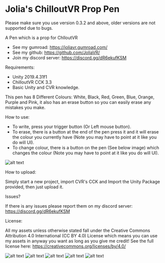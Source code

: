 # Jolia's ChilloutVR Prop Pen
Please make sure you use version 0.3.2 and above, older versions are not supported due to bugs.

A Pen which is a prop for ChlloutVR

- See my gumroad: https://joliavr.gumroad.com/
- See my github: https://github.com/JoliaVR/
- Join my discord server: https://discord.gg/dR6ekufKSM

Requirements:

- Unity 2019.4.31f1
- ChilloutVR CCK 3.3
- Basic Unity and CVR knowledge.

This pen has 8 Different Colours: White, Black, Red, Green, Blue, Orange, Purple and Pink, it also has an erase button so you can easily erase any mistakes you make.

How to use:

- To write, press your trigger button (Or Left mouse button).
- To erase, there is a button at the end of the pen press it and it will erase the colour you currently have (Note you may have to point at it like you do will UI).
- To change colour, there is a button on the pen (See below image) which changes the colour (Note you may have to point at it like you do will UI).


![alt text](https://i.imgur.com/fIL9Gnr.jpg)

How to upload:

Simply start a new project, import CVR's CCK and Import the Unity Package provided, then just upload it.

Issues?

If there is any issues please report them on my discord server: https://discord.gg/dR6ekufKSM

License:

All my assets unless otherwise stated fall under the Creative Commons Attribution 4.0 International (CC BY 4.0) License which means you can use my assets in anyway you want as long as you give me credit! See the full license here: https://creativecommons.org/licenses/by/4.0/
 

![alt text](https://i.imgur.com/aPhZy9o.jpg)
![alt text](https://i.imgur.com/qrpJ5QP.jpg)
![alt text](https://i.imgur.com/BqC4M6l.jpg)
![alt text](https://i.imgur.com/gJU7oiY.jpg)
![alt text](https://i.imgur.com/kltjeQh.jpg)


